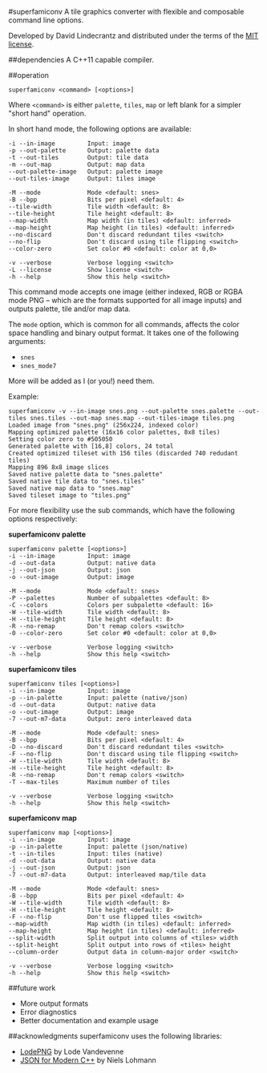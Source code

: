#superfamiconv
A tile graphics converter with flexible and composable command line options.

Developed by David Lindecrantz and distributed under the terms of the [MIT license](./LICENSE).


##dependencies
A C++11 capable compiler.

##operation

	superfamiconv <command> [<options>]

Where `<command>` is either `palette`, `tiles`, `map` or left blank for a simpler "short hand" operation.

In short hand mode, the following options are available:

	-i --in-image         Input: image
	-p --out-palette      Output: palette data
	-t --out-tiles        Output: tile data
	-m --out-map          Output: map data
	--out-palette-image   Output: palette image
	--out-tiles-image     Output: tiles image

	-M --mode             Mode <default: snes>
	-B --bpp              Bits per pixel <default: 4>
	--tile-width          Tile width <default: 8>
	--tile-height         Tile height <default: 8>
	--map-width           Map width (in tiles) <default: inferred>
	--map-height          Map height (in tiles) <default: inferred>
	--no-discard          Don't discard redundant tiles <switch>
	--no-flip             Don't discard using tile flipping <switch>
	--color-zero          Set color #0 <default: color at 0,0>

	-v --verbose          Verbose logging <switch>
	-L --license          Show license <switch>
	-h --help             Show this help <switch>

This command mode accepts one image (either indexed, RGB or RGBA mode PNG – which are the formats supported for all image inputs) and outputs palette, tile and/or map data.

The `mode` option, which is common for all commands, affects the color space handling and binary output format. It takes one of the following arguments: 

* `snes` 
* `snes_mode7` 

More will be added as I (or you!) need them.

Example:

	superfamiconv -v --in-image snes.png --out-palette snes.palette --out-tiles snes.tiles --out-map snes.map --out-tiles-image tiles.png
	Loaded image from "snes.png" (256x224, indexed color)
	Mapping optimized palette (16x16 color palettes, 8x8 tiles)
	Setting color zero to #505050
	Generated palette with [16,8] colors, 24 total
	Created optimized tileset with 156 tiles (discarded 740 redudant tiles)
	Mapping 896 8x8 image slices
	Saved native palette data to "snes.palette"
	Saved native tile data to "snes.tiles"
	Saved native map data to "snes.map"
	Saved tileset image to "tiles.png"


For more flexibility use the sub commands, which have the following options respectively:

**superfamiconv palette**

	superfamiconv palette [<options>]
	-i --in-image         Input: image
	-d --out-data         Output: native data
	-j --out-json         Output: json
	-o --out-image        Output: image
	
	-M --mode             Mode <default: snes>
	-P --palettes         Number of subpalettes <default: 8>
	-C --colors           Colors per subpalette <default: 16>
	-W --tile-width       Tile width <default: 8>
	-H --tile-height      Tile height <default: 8>
	-R --no-remap         Don't remap colors <switch>
	-0 --color-zero       Set color #0 <default: color at 0,0>
	
	-v --verbose          Verbose logging <switch>
	-h --help             Show this help <switch>

**superfamiconv tiles**

	superfamiconv tiles [<options>]
	-i --in-image         Input: image
	-p --in-palette       Input: palette (native/json)
	-d --out-data         Output: native data
	-o --out-image        Output: image
	-7 --out-m7-data      Output: zero interleaved data
	
	-M --mode             Mode <default: snes>
	-B --bpp              Bits per pixel <default: 4>
	-D --no-discard       Don't discard redundant tiles <switch>
	-F --no-flip          Don't discard using tile flipping <switch>
	-W --tile-width       Tile width <default: 8>
	-H --tile-height      Tile height <default: 8>
	-R --no-remap         Don't remap colors <switch>
	-T --max-tiles        Maximum number of tiles
	
	-v --verbose          Verbose logging <switch>
	-h --help             Show this help <switch>


**superfamiconv map**

	superfamiconv map [<options>]
	-i --in-image         Input: image
	-p --in-palette       Input: palette (json/native)
	-t --in-tiles         Input: tiles (native)
	-d --out-data         Output: native data
	-j --out-json         Output: json
	-7 --out-m7-data      Output: interleaved map/tile data

	-M --mode             Mode <default: snes>
	-B --bpp              Bits per pixel <default: 4>
	-W --tile-width       Tile width <default: 8>
	-H --tile-height      Tile height <default: 8>
	-F --no-flip          Don't use flipped tiles <switch>
	--map-width           Map width (in tiles) <default: inferred>
	--map-height          Map height (in tiles) <default: inferred>
	--split-width         Split output into columns of <tiles> width
	--split-height        Split output into rows of <tiles> height
	--column-order        Output data in column-major order <switch>
	
	-v --verbose          Verbose logging <switch>
	-h --help             Show this help <switch>


##future work
* More output formats
* Error diagnostics
* Better documentation and example usage

##acknowledgments
superfamiconv uses the following libraries:

* [LodePNG](http://lodev.org/lodepng/) by Lode Vandevenne
* [JSON for Modern C++](https://github.com/nlohmann/json) by Niels Lohmann
